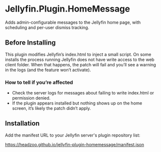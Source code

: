 # Jellyfin.Plugin.HomeMessage

Adds admin-configurable messages to the Jellyfin home page, with scheduling and
per-user dismiss tracking.

## Before Installing

This plugin modifies Jellyfin’s index.html to inject a small script. On some
installs the process running Jellyfin does not have write access to the web
client folder. When that happens, the patch will fail and you’ll see a warning
in the logs (and the feature won’t activate).

### How to tell if you’re affected

* Check the server logs for messages about failing to write index.html or permission denied.
* If the plugin appears installed but nothing shows up on the home screen, it’s likely the patch didn’t apply.

## Installation

Add the manifest URL to your Jellyfin server's plugin repository list:

https://headzoo.github.io/jellyfin-plugin-homemessage/manifest.json


